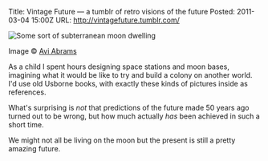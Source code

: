 Title: Vintage Future &mdash; a tumblr of retro visions of the future
Posted: 2011-03-04 15:00Z
URL: http://vintagefuture.tumblr.com/

![Some sort of subterranean moon dwelling](http://static.paulboxley.com/vintage-future.jpg)

Image © [Avi Abrams](http://www.flickr.com/photos/avi_abrams/2061523638/)

As a child I spent hours designing space stations and moon bases, imagining what it would be like to try and build a colony on another world. I'd use old Usborne books, with exactly these kinds of pictures inside as references.

What's surprising is *not* that predictions of the future made 50 years ago turned out to be wrong, but how much actually *has* been achieved in such a short time.

We might not all be living on the moon but the present is still a pretty amazing future.